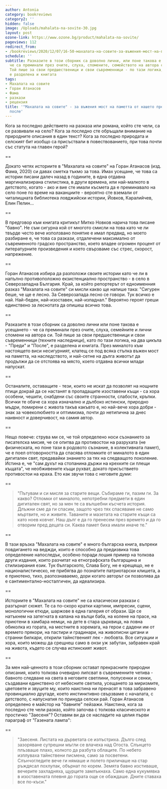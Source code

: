 ```yaml
---
author: Antonia
category: bookreviews
category2: ''
hidden: false
image: /Uploads/mahalata-na-sovite-30.jpg
layout: post
ozone-link: https://www.ozone.bg/product/mahalata-na-sovite/
pageviews: 112
redirect_from:
- /bookreviews/2020/12/07/16-50-махалата-на-совите-за-въжения-мост-на-паметта-между-нашето-преди-и-нашето-после
schedule: ''
subtitle: Разказите в този сборник са доволно лични, или поне такова е усещането -
  че са преминали през очите, слуха, спомените, семейството на автора си Горан Атанасов.
  Той пише за свои предшественици и свои съвременници - по тази логика, на два цикъла,
  е разделена и книгата
tags:
- Махалата на совите
- Горан Атанасов
- Фама
- разкази
- рецензия
title: '"Махалата на совите" - за въжения мост на паметта от нашето преди до нашето
  после'
---
```


Кога за последно действието на разказа или романа, който сте чели, са се развивали на село? Кога за последно сте обръщали внимание на природните описания в един текст? Кога за последно природата и селският бит изобщо са присъствали в повествованието, при това почти със статута на главен герой? 

\==

Докато четях историите в "Махалата на совите" на Горан Атанасов (изд. Фама, 2020) си давах сметка тъкмо за това. Имах усещане, че това са истории писани далеч назад в годините, в една отдавна маргинализирана стилистика, в други времена, или най-малкото в детството, когато - ако и вие сте имали късмета да е преминавало на село поне по време на ваканциите - вероятно сте вземали от читалищната библиотека ловджийски истории, Йовков, Каралийчев, Елин Пелин...  

\==

В предговор към книгата критикът Митко Новков нарича това писане "бавно". Не съм сигурна кой от многото смисли на това като че ли твърде често вече използвано понятие е имал предвид, но моето разбиране е, че това са разкази, отдалечени максимално от съвременното градско пространство, което владее огромен процент от литературните произведения и което свързваме със стрес, скорост, напрежение. 

\==

Горан Атанасов избира да разположи своите истории като че ли в напълно противоположно екзистенциално пространство - в село в Северозападна България. Край, за който репортерът от едноименния разказ "Махалата на совите" си мисли какво ще напише така: "Сигурен беше, че ще е лесно. За Северозапада лесно се говори. Тук всичко е най. Най-беден, най-изоставен, най-изпаднал." Вероятно героят греши единствено за леснотата да опишеш всичко това. 

\==

Разказите в този сборник са доволно лични или поне такова е усещането - че са преминали през очите, слуха, семейните и лични спомени на автора си. Той пише за свои предшественици и свои съвременници (техните наследници), като по тази логика, на два цикъла - "Преди" и "После", е разделена и книгата. През миналото към настоящето виси несигурният, клатещ се под всяка стъпка въжен мост на паметта, на наследството, и най-сетне на дълга животът да продължи да се отстоява на място, което отдавна всички млади напускат. 

\==

Останалите, оставащите - тези, които не искат да позволят на нощните птици докрай да се настанят в пропадащите изоставени къщи - са хора особени, чешити, снабдени със своите странности, слабости, кръпки. Всички те обаче са хора изначално и дълбоко истински, природно мъдри, помирени с живота такъв какъвто е, но най-вече хора добри - знак за човеколюбието и оптимизма, почти до нетипична за днес наивност и доверчивост, на самия автор. 

\==

Нещо повече: струва ми се, че той определено носи съзнанието за писателска мисия, че се опитва да противостои на разрухата (не физическата, но поне тази в родовото съзнание, в колективната памет), че е поел отговорността да спасява отломките от миналото в един дигитален свят, предавайки знанието за тях на следващото поколение. Истина е, че "сам духът на стопанина държи на крехките си плещи къщата", че необживените къщи рухват, докато присъствието противостои на краха. Ето как звучи това с неговите думи:  

\==

> "Пътувам и си мисля за старите вещи. Събираме ги, пазим ги. За какво? Отломки от миналото,
> непотребни предмети в един дигитален свят, но за мен те са вълшебни късчета история. Длъжни сме
> да ги спасим, защото чрез тях спасяваме не само мъртвите, но и живите. Таваните и мазетата на старите къщи са като ноев ковчег. Наш дълг е да го пренесем през времето и да го отворим пред децата си. Каква памет биха имали иначе те."

\==

В тази връзка "Махалата на совите" е много българска книга, въпреки повдигането на веджди, които е способно да предизвика това определение напоследък, особено поради лошия пример на толкова други издания, които разчитат на етнографската българщина и стилизирания език. Тук българското, Слава Богу, не е крещящо, не е националистическо, не прибягва до познатите патриотарски клишета, а е приютено, тихо, разпознаваемо, дори когато авторът си позволява да е сантиментално-носталгичен, да идеализира.

\==

Историите в "Махалата на совите" не са класически разкази с разгърнат сюжет. Те са по-скоро кратки картини, импресии, сцени, монологични етюди, шаржове в една галерия от образи. Ще се натъкнем на затегната в капана на вълци баба, на колене на прасе, на приютени в хамбара немци, на дете в стара църквица, на ловна обиколка из гората, на местните в хоремага, на герои с дадени им от времето прякори, на пастири и градинари, на живописни цигани и странни билкари, открили тайнственият лек - любовта. Все ситуации и хора, които можеш да срещнеш само в онзи уж забутан, забравен край на живота, където се случва истинският живот.

\==

За мен най-ценното в този сборник остават прекрасните природни описания, които толкова очевидно липсват в съвременните четива - бавното следване на света в неговите светлини, полусенки и сенки, създавани единствено от небесните светила, усещането за миризмите, цветовете и звуците му, които наистина ни пренасят в това забравено провинциално другаде, което инстинктивно свързваме с началата, с детството, с напуснатия по принуда селски рай. Горан Атанасов определено е майстор на "бавните" пейзажи. Наистина, кога за последно сте чели разказ, който започва с толкова класическото и простичко "Заесеня"? Оставям ви да се насладите на целия първи параграф от "Газената лампа":

\==

> "Заесеня. Листата на дърветата се изпъстриха. Дълго след зазоряване сутрешни мъгли се влачеха над Огоста. Слънцето плъзваше плахо, колкото да разбута облаците. По небето изплуваха тайнствени писмена, само за посветени. Слънчогледите вече ги нямаше и полето приличаше на стар ръждясал похлупак, обърнат по корем. Земята бавно изстиваше, вечерите захладняха, щурците замлъкнаха. Само една кукумявка в изоставената плевня до гората още се обаждаше. Дните ставаха все по-къси."
